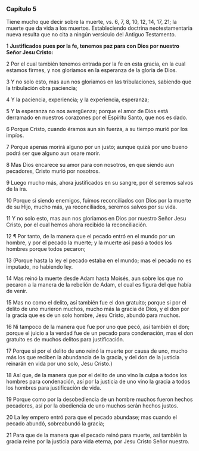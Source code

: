 ### Capítulo 5

Tiene mucho que decir sobre la muerte, vs. 6, 7, 8, 10, 12, 14, 17, 21; la muerte que da vida a los muertos. Estableciendo doctrina neotestamentaria nueva resulta que no cita a ningún versículo del Antiguo Testamento.

1 **Justificados pues por la fe, tenemos paz para con Dios por nuestro Señor Jesu Cristo:**

2 Por el cual también tenemos entrada por la fe en esta gracia, en la cual estamos firmes, y nos gloriamos en la esperanza de la gloria de Dios.

3 Y no solo esto, mas aun nos gloriamos en las tribulaciones, sabiendo
que la tribulación obra paciencia;

4 Y la paciencia, experiencia; y la experiencia, esperanza;

5 Y la esperanza no nos avergüenza; porque el amor de Dios está
derramado en nuestros corazones por el Espíritu Santo, que nos es dado.

6 Porque Cristo, cuando éramos aun sin fuerza, a su tiempo murió por los
impíos.

7 Porque apenas morirá alguno por un justo; aunque quizá por uno bueno
podrá ser que alguno aun osare morir.

8 Mas Dios encarece su amor para con nosotros, en que siendo aun
pecadores, Cristo murió por nosotros.

9 Luego mucho más, ahora justificados en su sangre, por él seremos
salvos de la ira.

10 Porque si siendo enemigos, fuimos reconciliados con Dios por la
muerte de su Hijo, mucho más, ya reconciliados, seremos salvos por su
vida.

11 Y no solo esto, mas aun nos gloriamos en Dios por nuestro Señor Jesu
Cristo, por el cual hemos ahora recibido la reconciliación.

12 ¶ Por tanto, de la manera que el pecado entró en el mundo por un
hombre, y por el pecado la muerte; y la muerte así pasó a todos los
hombres porque todos pecaron;

13 (Porque hasta la ley el pecado estaba en el mundo; mas el pecado no
es imputado, no habiendo ley.

14 Mas reinó la muerte desde Adam hasta Moisés, aun sobre los que no
pecaron a la manera de la rebelión de Adam, el cual es figura del que
había de venir.

15 Mas no como el delito, así también fue el don gratuito; porque si por
el delito de uno murieron muchos, mucho más la gracia de Dios, y el don
por la gracia que es de un solo hombre, Jesu Cristo, abundó para muchos.

16 Ni tampoco de la manera que fue por uno que pecó, así también el don;
porque el juicio a la verdad fue de un pecado para condenación, mas el
don gratuito es de muchos delitos para justificación.

17 Porque si por el delito de uno reinó la muerte por causa de uno,
mucho más los que reciben la abundancia de la gracia, y del don de la
justicia reinarán en vida por uno solo, Jesu Cristo.)

18 Así que, de la manera que por el delito de uno vino la culpa a todos
los hombres para condenación, así por la justicia de uno vino la gracia
a todos los hombres para justificación de vida.

19 Porque como por la desobediencia de un hombre muchos fueron hechos
pecadores, así por la obediencia de uno muchos serán hechos justos.

20 La ley empero entró para que el pecado abundase; mas cuando el pecado
abundó, sobreabundó la gracia;

21 Para que de la manera que el pecado reinó para muerte, así también la
gracia reine por la justicia para vida eterna, por Jesu Cristo Señor
nuestro.

